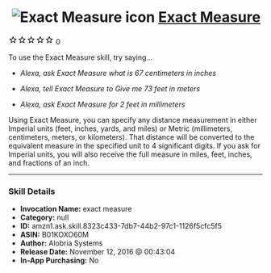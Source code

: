 # &nbsp;<img src="skill_icon" alt="Exact Measure icon" width="36"> [Exact Measure](http://alexa.amazon.com/#skills/amzn1.ask.skill.8323c433-7db7-44b2-97c1-1126f5cfc5f5)
![0 stars](../../images/ic_star_border_black_18dp_1x.png)![0 stars](../../images/ic_star_border_black_18dp_1x.png)![0 stars](../../images/ic_star_border_black_18dp_1x.png)![0 stars](../../images/ic_star_border_black_18dp_1x.png)![0 stars](../../images/ic_star_border_black_18dp_1x.png) 0

To use the Exact Measure skill, try saying...

* *Alexa, ask Exact Measure what is 67 centimeters in inches*

* *Alexa, tell Exact Measure to Give me 73 feet in meters*

* *Alexa, ask Exact Measure for 2 feet in millimeters*

Using Exact Measure, you can specify any distance measurement in either Imperial units (feet, inches, yards, and miles) or Metric (millimeters, centimeters, meters, or kilometers).  That distance will be converted to the equivalent measure in the specified unit to 4 significant digits.  If you ask for Imperial units, you will also receive the full measure in miles, feet, inches, and fractions of an inch.

***

### Skill Details

* **Invocation Name:** exact measure
* **Category:** null
* **ID:** amzn1.ask.skill.8323c433-7db7-44b2-97c1-1126f5cfc5f5
* **ASIN:** B01KOXO60M
* **Author:** Alobria Systems
* **Release Date:** November 12, 2016 @ 00:43:04
* **In-App Purchasing:** No
